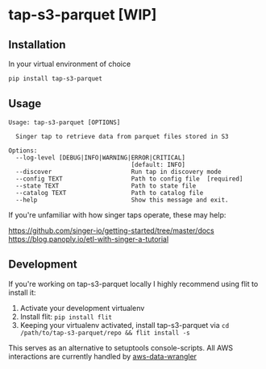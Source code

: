 # tap-s3-parquet [WIP]
## Installation
In your virtual environment of choice
```bash
pip install tap-s3-parquet
```

## Usage
```
Usage: tap-s3-parquet [OPTIONS]

  Singer tap to retrieve data from parquet files stored in S3

Options:
  --log-level [DEBUG|INFO|WARNING|ERROR|CRITICAL]
                                  [default: INFO]
  --discover                      Run tap in discovery mode
  --config TEXT                   Path to config file  [required]
  --state TEXT                    Path to state file
  --catalog TEXT                  Path to catalog file
  --help                          Show this message and exit.
```
If you're unfamiliar with how singer taps operate, these may help:

https://github.com/singer-io/getting-started/tree/master/docs
https://blog.panoply.io/etl-with-singer-a-tutorial


## Development

If you're working on tap-s3-parquet locally I highly recommend using flit to install it:
1. Activate your development virtualenv
2. Install flit: `pip install flit`
3. Keeping your virtualenv activated, install tap-s3-parquet via 
`cd /path/to/tap-s3-parquet/repo && flit install -s`

This serves as an alternative to setuptools console-scripts.
All AWS interactions are currently handled by [aws-data-wrangler](https://aws-data-wrangler.readthedocs.io/en/latest/)
